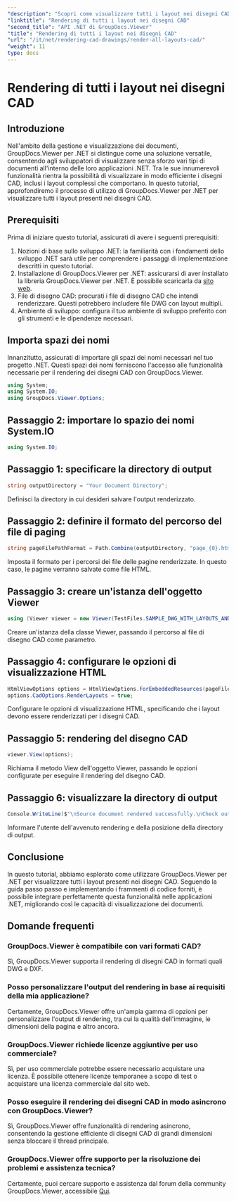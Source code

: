 ```yaml
---
"description": "Scopri come visualizzare tutti i layout nei disegni CAD utilizzando GroupDocs.Viewer per .NET. Segui il nostro tutorial completo per un'integrazione perfetta."
"linktitle": "Rendering di tutti i layout nei disegni CAD"
"second_title": "API .NET di GroupDocs.Viewer"
"title": "Rendering di tutti i layout nei disegni CAD"
"url": "/it/net/rendering-cad-drawings/render-all-layouts-cad/"
"weight": 11
type: docs
---
```

# Rendering di tutti i layout nei disegni CAD

## Introduzione
Nell'ambito della gestione e visualizzazione dei documenti, GroupDocs.Viewer per .NET si distingue come una soluzione versatile, consentendo agli sviluppatori di visualizzare senza sforzo vari tipi di documenti all'interno delle loro applicazioni .NET. Tra le sue innumerevoli funzionalità rientra la possibilità di visualizzare in modo efficiente i disegni CAD, inclusi i layout complessi che comportano. In questo tutorial, approfondiremo il processo di utilizzo di GroupDocs.Viewer per .NET per visualizzare tutti i layout presenti nei disegni CAD. 
## Prerequisiti
Prima di iniziare questo tutorial, assicurati di avere i seguenti prerequisiti:
1. Nozioni di base sullo sviluppo .NET: la familiarità con i fondamenti dello sviluppo .NET sarà utile per comprendere i passaggi di implementazione descritti in questo tutorial.
2. Installazione di GroupDocs.Viewer per .NET: assicurarsi di aver installato la libreria GroupDocs.Viewer per .NET. È possibile scaricarla da [sito web](https://releases.groupdocs.com/viewer/net/).
3. File di disegno CAD: procurati i file di disegno CAD che intendi renderizzare. Questi potrebbero includere file DWG con layout multipli.
4. Ambiente di sviluppo: configura il tuo ambiente di sviluppo preferito con gli strumenti e le dipendenze necessari.

## Importa spazi dei nomi
Innanzitutto, assicurati di importare gli spazi dei nomi necessari nel tuo progetto .NET. Questi spazi dei nomi forniscono l'accesso alle funzionalità necessarie per il rendering dei disegni CAD con GroupDocs.Viewer.

```csharp
using System;
using System.IO;
using GroupDocs.Viewer.Options;
```
## Passaggio 2: importare lo spazio dei nomi System.IO
```csharp
using System.IO;
```
## Passaggio 1: specificare la directory di output
```csharp
string outputDirectory = "Your Document Directory";
```
Definisci la directory in cui desideri salvare l'output renderizzato.
## Passaggio 2: definire il formato del percorso del file di paging
```csharp
string pageFilePathFormat = Path.Combine(outputDirectory, "page_{0}.html");
```
Imposta il formato per i percorsi dei file delle pagine renderizzate. In questo caso, le pagine verranno salvate come file HTML.
## Passaggio 3: creare un'istanza dell'oggetto Viewer
```csharp
using (Viewer viewer = new Viewer(TestFiles.SAMPLE_DWG_WITH_LAYOUTS_AND_LAYERS))
```
Creare un'istanza della classe Viewer, passando il percorso al file di disegno CAD come parametro.
## Passaggio 4: configurare le opzioni di visualizzazione HTML
```csharp
HtmlViewOptions options = HtmlViewOptions.ForEmbeddedResources(pageFilePathFormat);
options.CadOptions.RenderLayouts = true;
```
Configurare le opzioni di visualizzazione HTML, specificando che i layout devono essere renderizzati per i disegni CAD.
## Passaggio 5: rendering del disegno CAD
```csharp
viewer.View(options);
```
Richiama il metodo View dell'oggetto Viewer, passando le opzioni configurate per eseguire il rendering del disegno CAD.
## Passaggio 6: visualizzare la directory di output
```csharp
Console.WriteLine($"\nSource document rendered successfully.\nCheck output in {outputDirectory}.");
```
Informare l'utente dell'avvenuto rendering e della posizione della directory di output.

## Conclusione
In questo tutorial, abbiamo esplorato come utilizzare GroupDocs.Viewer per .NET per visualizzare tutti i layout presenti nei disegni CAD. Seguendo la guida passo passo e implementando i frammenti di codice forniti, è possibile integrare perfettamente questa funzionalità nelle applicazioni .NET, migliorando così le capacità di visualizzazione dei documenti.
## Domande frequenti
### GroupDocs.Viewer è compatibile con vari formati CAD?
Sì, GroupDocs.Viewer supporta il rendering di disegni CAD in formati quali DWG e DXF.
### Posso personalizzare l'output del rendering in base ai requisiti della mia applicazione?
Certamente, GroupDocs.Viewer offre un'ampia gamma di opzioni per personalizzare l'output di rendering, tra cui la qualità dell'immagine, le dimensioni della pagina e altro ancora.
### GroupDocs.Viewer richiede licenze aggiuntive per uso commerciale?
Sì, per uso commerciale potrebbe essere necessario acquistare una licenza. È possibile ottenere licenze temporanee a scopo di test o acquistare una licenza commerciale dal sito web.
### Posso eseguire il rendering dei disegni CAD in modo asincrono con GroupDocs.Viewer?
Sì, GroupDocs.Viewer offre funzionalità di rendering asincrono, consentendo la gestione efficiente di disegni CAD di grandi dimensioni senza bloccare il thread principale.
### GroupDocs.Viewer offre supporto per la risoluzione dei problemi e assistenza tecnica?
Certamente, puoi cercare supporto e assistenza dal forum della community GroupDocs.Viewer, accessibile [Qui](https://forum.groupdocs.com/c/viewer/9).